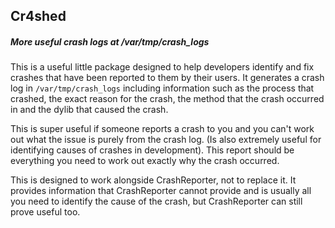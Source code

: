 ## Cr4shed
##### More useful crash logs at /var/tmp/crash_logs

This is a useful little package designed to help developers identify and fix crashes that have been reported to them by their users. It generates a crash log in `/var/tmp/crash_logs` including information such as the process that crashed, the exact reason for the crash, the method that the crash occurred in and the dylib that caused the crash.

This is super useful if someone reports a crash to you and you can't work out what the issue is purely from the crash log. (Is also extremely useful for identifying causes of crashes in development). This report should be everything you need to work out exactly why the crash occurred.

This is designed to work alongside CrashReporter, not to replace it. It provides information that CrashReporter cannot provide and is usually all you need to identify the cause of the crash, but CrashReporter can still prove useful too.
